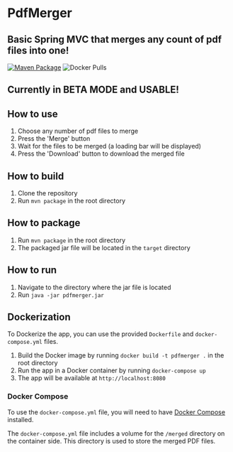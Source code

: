 # PdfMerger
## Basic Spring MVC that merges any count of pdf files into one! 
[![Maven Package](https://github.com/RKolibri/pdfmerger/actions/workflows/maven.yml/badge.svg)](https://github.com/RKolibri/pdfmerger/actions/workflows/maven.yml)
![Docker Pulls](https://img.shields.io/docker/pulls/klevakoz96/pdfmerger?color=blueviolet&logo=docker&logoColor=blueviolet%20&style=for-the-badge)
##  Currently in BETA MODE and USABLE!

## How to use
1. Choose any number of pdf files to merge
2. Press the 'Merge' button
3. Wait for the files to be merged (a loading bar will be displayed)
4. Press the 'Download' button to download the merged file

## How to build
1. Clone the repository
2. Run `mvn package` in the root directory

## How to package
1. Run `mvn package` in the root directory
2. The packaged jar file will be located in the `target` directory

## How to run
1. Navigate to the directory where the jar file is located
2. Run `java -jar pdfmerger.jar`

## Dockerization
To Dockerize the app, you can use the provided `Dockerfile` and `docker-compose.yml` files.

1. Build the Docker image by running `docker build -t pdfmerger .` in the root directory
2. Run the app in a Docker container by running `docker-compose up`
3. The app will be available at `http://localhost:8080`

### Docker Compose
To use the `docker-compose.yml` file, you will need to have [Docker Compose](https://docs.docker.com/compose/) installed.

The `docker-compose.yml` file includes a volume for the `/merged` directory on the container side. This directory is used to store the merged PDF files.
